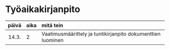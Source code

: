 # Työaikakirjanpito

| päivä | aika | mitä tein                                                 |
| :---: | :--- | :-------------------------------------------------------- |
| 14.3. | 2    | Vaatimusmäärittely ja tuntikirjanpito dokumenttien luominen |
